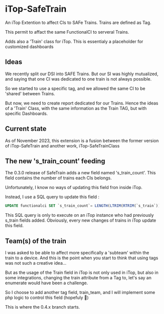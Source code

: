 # iTop-SafeTrain
An iTop Extention to affect CIs to SAFe Trains. Trains are defined as Tag.

This permit to affact the same FunctionalCI to serveral Trains.

Adds also a 'Train' class for iTop. This is essentialy a placeholder for customized dashboards

## Ideas

We recently split our DSI into SAFE Trains. But our SI was highly mutualized, and saying that one CI was dedicated to one train is not always possible.

So we started to use a specific tag, and we allowed the same CI to be 'shared' between Trains.

But now, we need to create report dedicated for our Trains. Hence the ideas of a 'Train' Class, with the same information as the Train TAG, but with specific Dashboards.

## Current state

As of November 2023, this extension is a fusion between the former version of iTop-SafeTrain and another work, iTop-SafeTrainClass

## The new 's_train_count' feeding

The 0.3.0 release of SafeTrain adds a new field named 's_train_count'. This field contains the number of trains each CIs belongs.

Unfortunately, I know no ways of updating this field fron inside iTop.

Instead, I use a SQL query to update this field :

~~~sql
UPDATE functionalci SET `s_train_count`= LENGTH(LTRIM(RTRIM(`s_train`))) - LENGTH(REPLACE(LTRIM(RTRIM(`s_train`)), ' ', '')) + 1 WHERE LTRIM(RTRIM(`s_train`)) != '';
~~~

This SQL query is only to execute on an iTop instance who had previously s_train fields added. Obviously, every new changes of trains in iTop update this field.

## Team(s) of the train

I was asked to be able to affect more specifically a 'subteam' within the train to a device. And this is the point when you start to think that using tags was not such a creative idea…

But as the usage of the Train field in iTop is not only used in iTop, but also in some integrations, changing the train attribute from a Tag to, let's say an enumerate would have been a challenge.

So I choose to add another tag field, train_team, and I will implement some php logic to control this field (hopefuly 🙂)

This is where the 0.4.x branch starts.